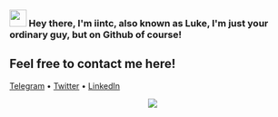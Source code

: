 ### <img src="https://c.tenor.com/nebZyl8oN7IAAAAi/wave-hello.gif" width="30px"> Hey there, I'm iintc, also known as Luke, I'm just your ordinary guy, but on Github of course!


## Feel free to contact me here!
<p align="left">
  <a href="https://t.me/iintc1">Telegram</a> •
  <a href="https://twitter.com/intent/follow?screen_name=VincentLuke19&tw_p=followbutton">Twitter</a> •
  <a href="https://learninpublic.org/?from=GH%20README">LinkedIn</a>
</p>

<p align="center">
  <a href="https://github.com/antonkomarev/github-profile-views-counter">
    <img src="https://komarev.com/ghpvc/?username=iintc">
